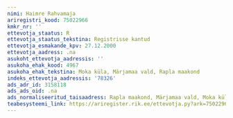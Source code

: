 ```yaml
---
nimi: Haimre Rahvamaja
ariregistri_kood: 75022966
kmkr_nr: ''
ettevotja_staatus: R
ettevotja_staatus_tekstina: Registrisse kantud
ettevotja_esmakande_kpv: 27.12.2000
ettevotja_aadress: .na
asukoht_ettevotja_aadressis: ''
asukoha_ehak_kood: 4967
asukoha_ehak_tekstina: Moka küla, Märjamaa vald, Rapla maakond
indeks_ettevotja_aadressis: '78326'
ads_adr_id: 3158118
ads_ads_oid: .na
ads_normaliseeritud_taisaadress: Rapla maakond, Märjamaa vald, Moka küla
teabesysteemi_link: https://ariregister.rik.ee/ettevotja.py?ark=75022966&ref=rekvisiidid
---
```

